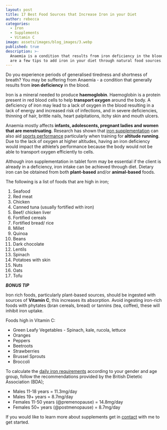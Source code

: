 ```yaml
---
layout: post
title: 17 Best Food Sources that Increase Iron in your Diet
author: rebecca
categories:
  - Iron
  - Supplements
  - Vitamin C
image: assets/images/blog_images/3.webp
published: true
description: >-
  Anaemia is a condition that results from iron deficiency in the blood. Here
  are a few tips to add iron in your diet through natural food sources.
---
```


Do you experience periods of generalised tiredness and shortness of breath? You may be suffering from Anaemia - a condition that generally results from **iron deficiency** in the blood. 

Iron is a mineral needed to produce **haemoglobin**. Haemoglobin is a protein present in red blood cells to help **transport oxygen** around the body. A deficiency of iron may lead to a lack of oxygen in the blood resulting in a lack of energy and increased risk of infections, and in severe deficiencies, thinning of hair, brittle nails, heart palpitations, itchy skin and mouth ulcers. 

Anaemia mostly affects **infants, adolescents, pregnant ladies and women that are menstruating**. Research has shown that [iron supplementation](https://pubmed.ncbi.nlm.nih.gov/30068354/) can also aid [sports performance](https://doi.org/10.1016/j.cophys.2019.05.009) particularly when training for **altitude running**. Due to the lack of oxygen at higher altitudes, having an iron deficiency would impact the athlete’s performance because the body would not be able to transport oxygen efficiently to cells.

Although iron supplementation in tablet form may be essential if the client is already in a deficiency, iron intake can be achieved through diet. Dietary iron can be obtained from both **plant-based** and/or **animal-based** foods.

The following is a list of foods that are high in iron;
1. Seafood
2. Red meat  
3. Chicken 
4. Canned tuna (usually fortified with iron)
5. Beef/ chicken liver
6. Fortified cereals
7. Fortified bread/ rice
8. Millet
9. Quinoa
10. Beans
11. Dark chocolate
12. Lentils 
13. Spinach
14. Potatoes with skin 
15. Nuts
16. Oats
17. Tofu

***BONUS TIP***

Iron rich foods, particularly plant-based sources, should be ingested with sources of **Vitamin C**, this increases its absorption. Avoid ingesting iron-rich foods with phytates (bran cereals, bread) or tannins (tea, coffee), these will inhibit iron uptake.

Foods high in Vitamin C:
* Green Leafy Vegetables - Spinach, kale, rucola, lettuce
* Oranges
* Peppers
* Beetroots
* Strawberries
* Brussel Sprouts
* Broccoli

To calculate the [daily iron requirements](https://www.bda.uk.com/resource/iron-rich-foods-iron-deficiency.html) according to your gender and age group, follow the recommendations provided by the British Dietetic Association (BDA); 
  * Males 11-18 years = 11.3mg/day
  * Males 19+ years = 8.7mg/day
  * Females 11-50 years (@premenopause) = 14.8mg/day
  * Females 50+ years (@postmenopause) = 8.7mg/day
  
If you would like to learn more about supplements get in [contact](/contact) with me to get started.
